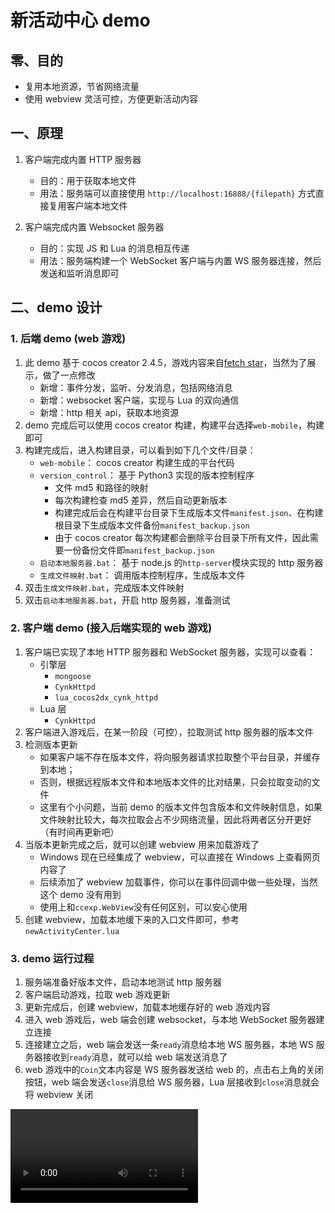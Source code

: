 # 新活动中心 demo

## 零、目的

-   复用本地资源，节省网络流量
-   使用 webview 灵活可控，方便更新活动内容

## 一、原理

1. 客户端完成内置 HTTP 服务器

    - 目的：用于获取本地文件
    - 用法：服务端可以直接使用 `http://localhost:16888/{filepath}` 方式直接复用客户端本地文件

2. 客户端完成内置 Websocket 服务器
    - 目的：实现 JS 和 Lua 的消息相互传递
    - 用法：服务端构建一个 WebSocket 客户端与内置 WS 服务器连接，然后发送和监听消息即可

## 二、demo 设计

### 1. 后端 demo (web 游戏)

1. 此 demo 基于 cocos creator 2.4.5，游戏内容来自[fetch star](https://github.com/Raindrips/cocos_creator_example/tree/master/fetch_star)，当然为了展示，做了一点修改
    - 新增：事件分发，监听、分发消息，包括网络消息
    - 新增：websocket 客户端，实现与 Lua 的双向通信
    - 新增：http 相关 api，获取本地资源
2. demo 完成后可以使用 cocos creator 构建，构建平台选择`web-mobile`，构建即可
3. 构建完成后，进入构建目录，可以看到如下几个文件/目录：
    - `web-mobile`： cocos creator 构建生成的平台代码
    - `version_control`： 基于 Python3 实现的版本控制程序
        - 文件 md5 和路径的映射
        - 每次构建检查 md5 差异，然后自动更新版本
        - 构建完成后会在构建平台目录下生成版本文件`manifest.json`、在构建根目录下生成版本文件备份`manifest_backup.json`
        - 由于 cocos creator 每次构建都会删除平台目录下所有文件，因此需要一份备份文件即`manifest_backup.json`
    - `启动本地服务器.bat`： 基于 node.js 的`http-server`模块实现的 http 服务器
    - `生成文件映射.bat`： 调用版本控制程序，生成版本文件
4. 双击`生成文件映射.bat`，完成版本文件映射
5. 双击`启动本地服务器.bat`，开启 http 服务器，准备测试

### 2. 客户端 demo (接入后端实现的 web 游戏)

1. 客户端已实现了本地 HTTP 服务器和 WebSocket 服务器，实现可以查看：
    - 引擎层
        - `mongoose`
        - `CynkHttpd`
        - `lua_cocos2dx_cynk_httpd`
    - Lua 层
        - `CynkHttpd`
2. 客户端进入游戏后，在某一阶段（可控），拉取测试 http 服务器的版本文件
3. 检测版本更新
    - 如果客户端不存在版本文件，将向服务器请求拉取整个平台目录，并缓存到本地；
    - 否则，根据远程版本文件和本地版本文件的比对结果，只会拉取变动的文件
    - 这里有个小问题，当前 demo 的版本文件包含版本和文件映射信息，如果文件映射比较大，每次拉取会占不少网络流量，因此将两者区分开更好（有时间再更新吧）
4. 当版本更新完成之后，就可以创建 webview 用来加载游戏了
    - Windows 现在已经集成了 webview，可以直接在 Windows 上查看网页内容了
    - 后续添加了 webview 加载事件，你可以在事件回调中做一些处理，当然这个 demo 没有用到
    - 使用上和`ccexp.WebView`没有任何区别，可以安心使用
5. 创建 webview，加载本地缓下来的入口文件即可，参考 `newActivityCenter.lua`

### 3. demo 运行过程

1. 服务端准备好版本文件，启动本地测试 http 服务器
2. 客户端启动游戏，拉取 web 游戏更新
3. 更新完成后，创建 webview，加载本地缓存好的 web 游戏内容
4. 进入 web 游戏后，web 端会创建 websocket，与本地 WebSocket 服务器建立连接
5. 连接建立之后，web 端会发送一条`ready`消息给本地 WS 服务器，本地 WS 服务器接收到`ready`消息，就可以给 web 端发送消息了
6. web 游戏中的`Coin`文本内容是 WS 服务器发送给 web 的，点击右上角的关闭按钮，web 端会发送`close`消息给 WS 服务器，Lua 层接收到`close`消息就会将 webview 关闭

![type:video](../img/activity/demo_video.mp4)

